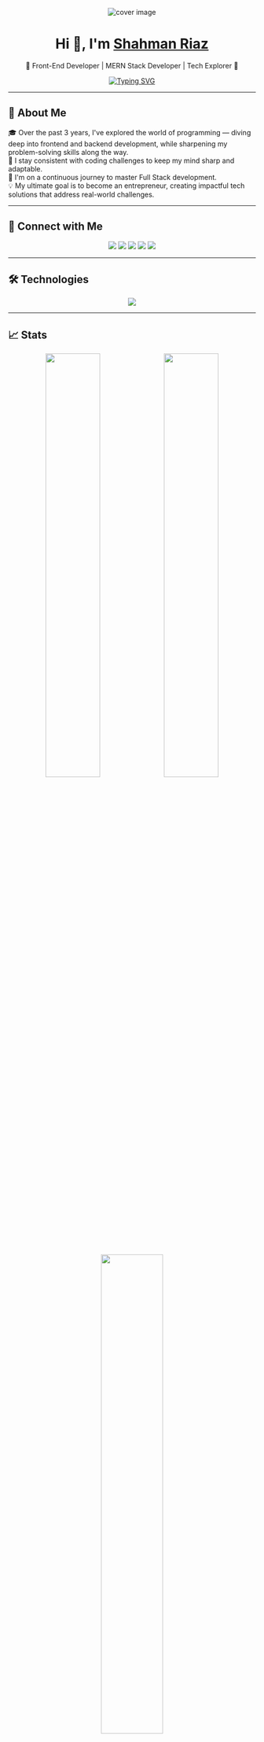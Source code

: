 <!-- README.md for Shahman Riaz -->

<p align="center">
  <img src="https://github.com/user-attachments/assets/db2baa6b-b050-4735-9236-70110676d962" alt="cover image" />
</p>

<h1 align="center">Hi 👋, I'm <a href="https://shahmanriaz.vercel.app" target="_blank">Shahman Riaz</a></h1>

<p align="center">
  🚀 Front-End Developer | MERN Stack Developer | Tech Explorer 🧠 <br>
</p>

<p align="center">
  <a href="https://github.com/smn-riaz">
    <img src="https://readme-typing-svg.demolab.com?font=Fira+Code&size=20&duration=2000&pause=1000&center=true&vCenter=true&width=435&lines=Front-End+Web+Developer;MERN+Stack+Developer;Tech+Explorer;Lifelong+Learner+%F0%9F%93%9A;Code.+Create.+Repeat." alt="Typing SVG" />
  </a>
</p>

---

## 🧠 About Me

🎓 Over the past 3 years, I've explored the world of programming — diving deep into frontend and backend development, while sharpening my problem-solving skills along the way.  
💪 I stay consistent with coding challenges to keep my mind sharp and adaptable.  
🌱 I'm on a continuous journey to master Full Stack development.  
💡 My ultimate goal is to become an entrepreneur, creating impactful tech solutions that address real-world challenges.

---

## 🔗 Connect with Me

<p align="center">
  <a href="mailto:shahmanriaz07@gmail.com"><img src="https://img.shields.io/badge/Gmail-%23D14836?style=for-the-badge&logo=gmail&logoColor=white"/></a>
  <a href="https://www.linkedin.com/in/shahman-riaz/" target="_blank"><img src="https://img.shields.io/badge/LinkedIn-blue?style=for-the-badge&logo=linkedin&logoColor=white"/></a>
  <a href="https://www.facebook.com/smn.riaz" target="_blank"><img src="https://img.shields.io/badge/Facebook-%231877F2?style=for-the-badge&logo=facebook&logoColor=white"/></a>
  <a href="https://twitter.com/smn_riaz" target="_blank"><img src="https://img.shields.io/badge/Twitter-%231DA1F2?style=for-the-badge&logo=twitter&logoColor=white"/></a>
  <a href="https://shahmanriaz.vercel.app" target="_blank"><img src="https://img.shields.io/badge/Portfolio-%23FF5722?style=for-the-badge&logo=firefox&logoColor=white"/></a>
</p>

---

## 🛠️ Technologies

<p align="center">
  <img src="https://skillicons.dev/icons?i=html,css,js,ts,react,next,redux,nodejs,express,mongodb,firebase,mysql,tailwind,bootstrap,materialui,git,github,vscode" />
</p>

---

## 📈 Stats

<div align="center">
  <img src="https://github-readme-stats.vercel.app/api?username=smn-riaz&show_icons=true&theme=tokyonight&hide_border=true" width="47%" />
  <img src="https://github-readme-streak-stats.herokuapp.com/?user=smn-riaz&theme=tokyonight&hide_border=true" width="47%" />
</div>

<div align="center">
  <img src="https://github-readme-stats.vercel.app/api/top-langs/?username=smn-riaz&layout=compact&theme=tokyonight&hide_border=true" width="50%" />
</div>

---

## 📌 Last & Best Projects

<table>
  <tr>
    <td align="center" width="33%">
      <a href="https://github.com/smn-riaz/medimart-6-mediCommerce-client" title="MediCommerce">
        <img src="https://github-readme-stats.vercel.app/api/pin/?username=smn-riaz&repo=medimart-6-mediCommerce-client&theme=tokyonight&hide_border=true" alt="MediMart" />
        <h3>MediCommerce - Medical Ecommerce</h3>
        <p>An eCommerce platform for medical products, allowing users to browse, purchase, and review medical supplies.</p>
        <p><strong>Technologies:</strong> React, Node.js, Express, MongoDB</p>
        <p><strong>Core Features:</strong> Secure payments, user authentication, real-time inventory, and product reviews.</p>
        <p>
          <a href="https://medimart-client-live.com" target="_blank"><img src="https://img.shields.io/badge/Live-Demo-4CAF50?style=flat-square&logo=appveyor" alt="Live Demo"/></a>
          <a href="https://github.com/smn-riaz/medimart-6-mediCommerce-client" target="_blank"><img src="https://img.shields.io/badge/GitHub-Repository-24292F?style=flat-square&logo=github" alt="GitHub Repo"/></a>
        </p>
      </a>
    </td>
    <td align="center" width="33%">
      <a href="https://github.com/smn-riaz/bicycle-store-frontend-4" title="Bicycle Store">
        <img src="https://github-readme-stats.vercel.app/api/pin/?username=smn-riaz&repo=bicycle-store-frontend-4&theme=tokyonight&hide_border=true" alt="Bicycle Store" />
        <h3>Bicycle Store</h3>
        <p>Online store for bicycle sales with features for searching, filtering, and purchasing bicycles.</p>
        <p><strong>Technologies:</strong> React, Redux, TailwindCSS, Node.js</p>
        <p><strong>Core Features:</strong> Bicycle catalog, user authentication, shopping cart, and order management.</p>
        <p>
          <a href="https://bicycle-store-live.com" target="_blank"><img src="https://img.shields.io/badge/Live-Demo-4CAF50?style=flat-square&logo=appveyor" alt="Live Demo"/></a>
          <a href="https://github.com/smn-riaz/bicycle-store-frontend-4" target="_blank"><img src="https://img.shields.io/badge/GitHub-Repository-24292F?style=flat-square&logo=github" alt="GitHub Repo"/></a>
        </p>
      </a>
    </td>
    <td align="center" width="33%">
      <a href="https://github.com/smn-riaz/cosmetics-ecommerce-client" title="Cosmetics Ecommerce">
        <img src="https://github-readme-stats.vercel.app/api/pin/?username=smn-riaz&repo=cosmetics-ecommerce-client&theme=tokyonight&hide_border=true" alt="Cosmetics Ecommerce" />
        <h3>Cosmetics Ecommerce</h3>
        <p>Cosmetics product store with integrated user reviews, product search, and purchase functionality.</p>
        <p><strong>Technologies:</strong> React, Node.js, Express, MongoDB</p>
        <p><strong>Core Features:</strong> Product search, user authentication, reviews, and shopping cart functionality.</p>
        <p>
          <a href="https://cosmetics-store-live.com" target="_blank"><img src="https://img.shields.io/badge/Live-Demo-4CAF50?style=flat-square&logo=appveyor" alt="Live Demo"/></a>
          <a href="https://github.com/smn-riaz/cosmetics-ecommerce-client" target="_blank"><img src="https://img.shields.io/badge/GitHub-Repository-24292F?style=flat-square&logo=github" alt="GitHub Repo"/></a>
        </p>
      </a>
    </td>
  </tr>
</table>



---

## 🏆 GitHub Trophies

<p align="center">
  <img src="https://github-profile-trophy.vercel.app/?username=smn-riaz&theme=gruvbox&no-frame=true&row=1&column=6" />
</p>

---

<p align="center">
  <img src="https://komarev.com/ghpvc/?username=smn-riaz&label=Profile+Views&color=blue&style=flat" alt="smn-riaz" />
</p>

<h3 align="center">
  Made with ❤️ by <a href="https://shahmanriaz.vercel.app" target="_blank">Shahman Riaz</a>
</h3>
